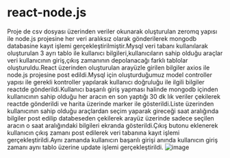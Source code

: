 # react-node.js

Proje de csv dosyası üzerinden veriler okunarak oluşturulan zeromq yapısı ile node.js projesine her veri aralıksız olarak gönderilerek mongodb databasine kayıt işlemi gerçekleştirilmiştir.Mysql veri tabanı kullanılarak oluşturulan 3 ayrı tablo ile kullanıcı bilgileri,kullanıcıların sahip olduğu araçlar veri kullanıcının giriş,çıkış zamanının depolanacağı farklı tablolar oluşturuldu.React üzerinden oluşturulan arayüzle girilen bilgiler axios ile node.js projesine post edildi.Mysql için oluşturduğumuz model controller yapısı ile gerekli kontroller yapılarak kullanıcı doğruluğu ile ilgili bilgiler reactde gönderildi.Kullanıcı başarılı giriş yapması halinde mongodb içinden kullanıcının sahip olduğu her aracın en son yaptığı 30 dk lık veriler çekilerek reactde gönderildi ve harita üzerinde marker ile gösterildi.Liste üzerinden kullanıcının sahip olduğu araçlardan seçim yaparak gireceği saat aralığında bilgiler post edilip databeseden çekilerek arayüz üzerinde sadece seçilen aracın o saat aralığındaki bilgileri ekranda gösterildi.Çıkış butonu eklenerek kullanıcın çıkış zamanı post edilerek veri tabanına kayıt işlemi gerçekleştirildi.Aynı zamanda kullanıcın başarılı girişi anında kullanıcın giriş zamanı aynı tablo üzerine update işlemi gerçekleştirildi.
![image](https://user-images.githubusercontent.com/65635963/167132379-3e5cd992-60ef-4eba-871d-86b0fec0160c.png)
